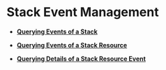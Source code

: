 # Stack Event Management<a name="EN-US_TOPIC_0084581302"></a>

-   **[Querying Events of a Stack](querying-events-of-a-stack.md)**  

-   **[Querying Events of a Stack Resource](querying-events-of-a-stack-resource.md)**  

-   **[Querying Details of a Stack Resource Event](querying-details-of-a-stack-resource-event.md)**  


